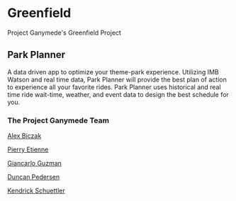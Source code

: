 # Greenfield
Project Ganymede's Greenfield Project

## Park Planner
A data driven app to optimize your theme-park experience. Utilizing IMB Watson and real time data, Park Planner will provide the best plan of action to experience all your favorite rides. Park Planner uses historical and real time ride wait-time, weather, and event data to design the best schedule for you.

### The Project Ganymede Team
[Alex Biczak](https://github.com/biczak)

[Pierry Etienne](https://github.com/petienne1)

[Giancarlo Guzman](https://github.com/GianGuzmanOki)

[Duncan Pedersen](https://github.com/dppedersen)

[Kendrick Schuettler](https://github.com/KESchuettler)
